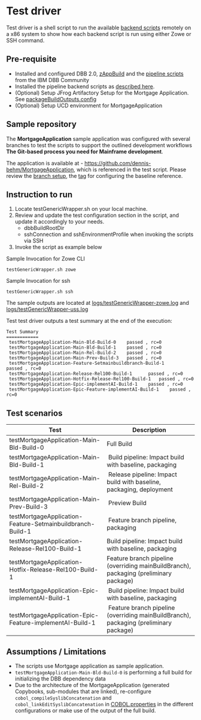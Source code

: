 # Test driver
Test driver is a shell script to run the available [backend scripts](../README.md#4---script-inventory) remotely on a x86 system to show how each backend script is run using either Zowe or SSH command.

## Pre-requisite
* Installed and configured DBB 2.0, [zAppBuild](https://github.com/IBM/dbb-zappbuild) and the [pipeline scripts](https://github.com/IBM/dbb/tree/main/Pipeline) from the IBM DBB Community 
* Installed the pipeline backend scripts as [described here](../README.md#installation).
* (Optional) Setup JFrog Artifactory Setup for the Mortgage Application. See [packageBuildOutputs.config](../packageBuildOutputs.config)
* (Optional) Setup UCD environment for MortgageApplication

## Sample repository
The **MortgageApplication** sample application was configured with several branches to test the scripts to support the outlined development workflows **The Git-based process you need for Mainframe development**.

The application is available at - https://github.com/dennis-behm/MortgageApplication, which is referenced in the test script. Please review the [branch setup](https://github.com/dennis-behm/MortgageApplication/branches), the [tag](https://github.com/dennis-behm/MortgageApplication/tags) for configuring the baseline reference.

## Instruction to run
1. Locate testGenericWrapper.sh on your local machine.
2. Review and update the test configuration section in the script, and update it accordingly to your needs.
   * dbbBuildRootDir
   * sshConnection and sshEnvironmentProfile when invoking the scripts via SSH
3. Invoke the script as example below

Sample Invocation for Zowe CLI

```
testGenericWrapper.sh zowe
```

Sample Invocation for ssh

```
testGenericWrapper.sh ssh
```

The sample outputs are located at [logs/testGenericWrapper-zowe.log](logs/testGenericWrapper-zowe.log) and [logs/testGenericWrapper-uss.log](logs/testGenericWrapper-uss.log)

Test test driver outputs a test summary at the end of the execution:

```
Test Summary
============
 testMortgageApplication-Main-Bld-Build-0 	 passed , rc=0
 testMortgageApplication-Main-Bld-Build-1 	 passed , rc=0
 testMortgageApplication-Main-Rel-Build-2 	 passed , rc=0
 testMortgageApplication-Main-Prev-Build-3 	 passed , rc=0
 testMortgageApplication-Feature-Setmainbuildbranch-Build-1 	 passed , rc=0
 testMortgageApplication-Release-Rel100-Build-1 	 passed , rc=0
 testMortgageApplication-Hotfix-Release-Rel100-Build-1 	 passed , rc=0
 testMortgageApplication-Epic-implementAI-Build-1 	 passed , rc=0
 testMortgageApplication-Epic-Feature-implementAI-Build-1 	 passed , rc=0
```

## Test scenarios

Test | Description
---------- | ----------------------------------------------------------------------------------------
testMortgageApplication-Main-Bld-Build-0 | Full Build
testMortgageApplication-Main-Bld-Build-1 | Build pipeline: Impact build with baseline, packaging
testMortgageApplication-Main-Rel-Build-2 | Release pipeline: Impact build with baseline, packaging, deployment
testMortgageApplication-Main-Prev-Build-3 | Preview Build
testMortgageApplication-Feature-Setmainbuildbranch-Build-1 | Feature branch pipeline, packaging
testMortgageApplication-Release-Rel100-Build-1  | Build pipeline: Impact build with baseline, packaging
testMortgageApplication-Hotfix-Release-Rel100-Build-1 | Feature branch pipeline (overriding mainBuildBranch), packaging (preliminary package)
testMortgageApplication-Epic-implementAI-Build-1 | Build pipeline: Impact build with baseline, packaging
testMortgageApplication-Epic-Feature-implementAI-Build-1 | Feature branch pipeline (overriding mainBuildBranch), packaging (preliminary package)

## Assumptions / Limitations
* The scripts use Mortgage application as sample application.
* `testMortgageApplication-Main-Bld-Build-0` is performing a full build for initializing the DBB dependency data
* Due to the architecture of the MortgageApplication (generated Copybooks, sub-modules that are linked), re-configure `cobol_compileSyslibConcatenation` and `cobol_linkEditSyslibConcatenation` in [COBOL.properties](https://github.com/dennis-behm/MortgageApplication/blob/feature/setmainbuildbranch/application-conf/Cobol.properties) in the different configurations or make use of the output of the full build.